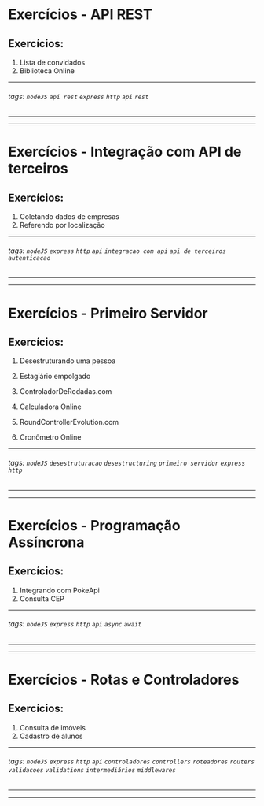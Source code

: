 # Exercícios - API REST

## Exercícios:

1. Lista de convidados
2. Biblioteca Online

---


###### tags: `nodeJS` `api rest` `express` `http` `api` `rest`


---
---

# Exercícios - Integração com API de terceiros

## Exercícios:

1. Coletando dados de empresas
2. Referendo por localização

---


###### tags: `nodeJS` `express` `http` `api` `integracao com api` `api de terceiros` `autenticacao`



---
---


# Exercícios - Primeiro Servidor

## Exercícios:

1. Desestruturando uma pessoa
2. Estagiário empolgado
3. ControladorDeRodadas.com
4. Calculadora Online



5. RoundControllerEvolution.com
6. Cronômetro Online

---


###### tags: `nodeJS` `desestruturacao` `desestructuring` `primeiro servidor` `express` `http`

---
---


# Exercícios - Programação Assíncrona

## Exercícios:

1. Integrando com PokeApi
2. Consulta CEP

---


###### tags: `nodeJS` `express` `http` `api` `async` `await`


---
---

# Exercícios - Rotas e Controladores

## Exercícios:

1. Consulta de imóveis
2. Cadastro de alunos

---


###### tags: `nodeJS` `express` `http` `api` `controladores` `controllers` `roteadores` `routers` `validacoes` `validations` `intermediários` `middlewares`

---
---
